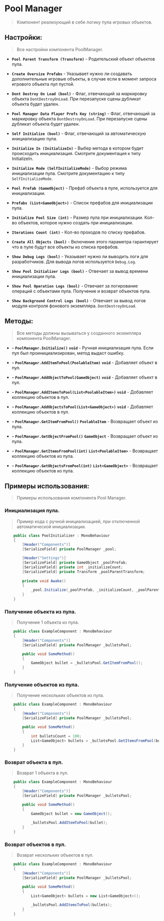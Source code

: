 # Pool Manager

> Компонент реализующий в себе логику пула игровых объектов.

## Настройки:

> Все настройки компонента PoolManager.

- **`Pool Parent Transform (Transform)`** - Родительский объект объектов пула.


- **`Create Oversize Prefabs`** - Указывает нужно ли создавать дополнительные игровые объекты, в случае если в момент запроса игрового объекта пул пустой.


- **`Dont Destroy On Load (bool)`** - Флаг, отвечающий за маркировку объекта `DontDestroyOnLoad`. При перезапуске сцены дубликат объекта будет удален.


- **`Pool Manager Data Player Prefs Key (string)`** - Флаг, отвечающий за маркировку объекта `DontDestroyOnLoad`. При перезапуске сцены дубликат объекта будет удален.


- **`Self Initialize (bool)`** - Флаг, отвечающий за автоматическую инициализацию пула.


- **`Initialize In (InitializeIn)`** - Выбер метода в котором будет происходить инициализация. Смотрите документация к типу InitializeIn.


- **`Initialize Mode (SelfInitializeMode)`** - Выбор режима инициализации пула. Смотрите документацию к типу `SelfInitializeMode`.


- **`Pool Prefab (GameObject)`** - Префаб объекта в пуле, используется для инициализации.


- **`Prefabs (List<GameObject>)`** - Список префабов для инициализации пула.


- **`Initialize Pool Size (int)`** - Размер пула при инициализации. Кол-во объектов, которое нужно создать при инициализации.


- **`Iterations Count (int)`** - Кол-во проходов по списку префабов.


- **`Create All Objects (bool)`** - Включение этого параметра гарантирует что в пуле будут все объекты из списка префабов.


- **`Show Debug Logs (bool)`** - Указывает нужно ли выводить логи для разработчиков. Для вывода логов используется `Debug.Log`.


- **`Show Pool Initializer Logs (bool)`** - Отвечает за вывод времени инициализации пула.


- **`Show Pool Operation Logs (bool)`** - Отвечает за логирование операций с объектами пула. Получение и возврат объектов пула.


- **`Show Background Control Logs (bool)`** - Отвечает за вывод логов модуля контроля фонового экземпляра. `DontDestroyOnLoad`.


## Методы:

> Все методы должны вызываться у созданного экземпляра компонента PoolManager.

- **-** **`PoolManager.Initialize()`** **`void`** - Ручная инициализация пула. Если пул был проинициализирован, метод выдаст ошибку.


- **-** **`PoolManager.AddItemToPool(PoolableItem)`** **`void`** - Добавляет объект в пул.


- **-** **`PoolManager.AddObjectToPool(GameObject)`** **`void`** - Добавляет объект в пул.


- **-** **`PoolManager.AddItemsToPool(List<PoolableItem>)`** **`void`** - Добавляет коллекцию объектов в пул.


- **-** **`PoolManager.AddObjectsToPool(List<GameObject>)`** **`void`** - Добавляет коллекцию объектов в пул.


- **-** **`PoolManager.GetItemFromPool()`** **`PoolableItem`** - Возвращает объект из пула.


- **-** **`PoolManager.GetObjectFromPool()`** **`GameObject`** - Возвращает объект из пула.


- **-** **`PoolManager.GetItemsFromPool(int)`** **`List<PoolableItem>`** - Возвращает коллекцию объектов из пула.


- **-** **`PoolManager.GetObjectsFromPool(int)`** **`List<GameObject>`** - Возвращает коллекцию объектов из пула.

## Примеры использования:

> Примеры использования компонента Pool Manager.

### Инициализация пула.

> Пример кода с ручной инициализацией, при отключенной автоматической инициализации.

```c#
    public class PoolInitializer : MonoBehaviour
    {
        [Header("Components")] 
        [SerializeField] private PoolManager _pool;

        [Header("Settings")] 
        [SerializeField] private GameObject _poolPrefab;
        [SerializeField] private int _initializeCount;
        [SerializeField] private Transform _poolParentTransform;
        
        private void Awake()
        {
            _pool.Initialize(_poolPrefab, _initializeCount, _poolParentTransform);
        }
    }
```

### Получение объекта из пула.

> Получение 1 объекта из пула.

```c#
    public class ExampleComponent : MonoBehaviour
    {
        [Header("Components")] 
        [SerializeField] private PoolManager _bulletsPool;

        public void SomeMethod()
        {
            GameObject bullet = _bulletsPool.GetItemFromPool();
        }
    }
```

### Получение объектов из пула.

> Получение нескольких объектов из пула.

```c#
    public class ExampleComponent : MonoBehaviour
    {
        [Header("Components")] 
        [SerializeField] private PoolManager _bulletsPool;

        public void SomeMethod()
        {
            int bulletsCount = 100;
            List<GameObject> bullets = _bulletsPool.GetItemsFromPool(bulletsCount);
        }
    }
```

### Возврат объекта в пул.

> Возврат 1 объекта в пул.

```c#
    public class ExampleComponent : MonoBehaviour
    {
        [Header("Components")] 
        [SerializeField] private PoolManager _bulletsPool;

        public void SomeMethod()
        {
            GameObject bullet = new GameObject();
            
            _bulletsPool.AddItemToPool(bullet);
        }
    }
```

### Возврат объектов в пул.

> Возврат нескольких объектов в пул.

```c#
    public class ExampleComponent : MonoBehaviour
    {
        [Header("Components")] 
        [SerializeField] private PoolManager _bulletsPool;

        public void SomeMethod()
        {
            List<GameObject> bullets = new List<GameObject>();
            
            _bulletsPool.AddItemsToPool(bullets);
        }
    }
```
